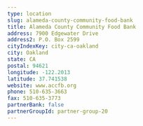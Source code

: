 ```yaml
---
type: location
slug: alameda-county-community-food-bank
title: Alameda County Community Food Bank
address: 7900 Edgewater Drive
address2: P.O. Box 2599
cityIndexKey: city-ca-oakland
city: Oakland
state: CA
postal: 94621
longitude: -122.2013
latitude: 37.741538
website: www.accfb.org
phone: 510-635-3663
fax: 510-635-3773
partnerBank: false
partnerGroupId: partner-group-20
---
```

